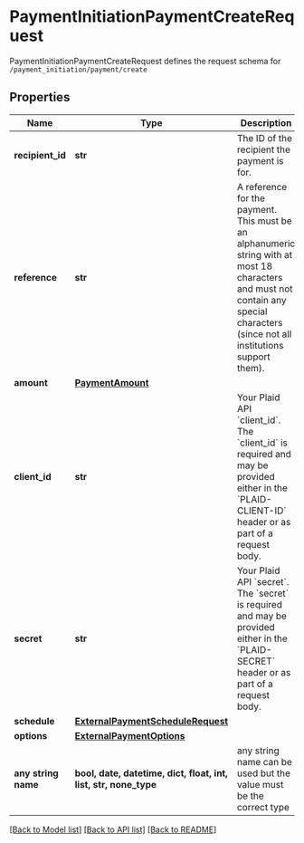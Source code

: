# PaymentInitiationPaymentCreateRequest

PaymentInitiationPaymentCreateRequest defines the request schema for `/payment_initiation/payment/create`

## Properties
Name | Type | Description | Notes
------------ | ------------- | ------------- | -------------
**recipient_id** | **str** | The ID of the recipient the payment is for. | 
**reference** | **str** | A reference for the payment. This must be an alphanumeric string with at most 18 characters and must not contain any special characters (since not all institutions support them). | 
**amount** | [**PaymentAmount**](PaymentAmount.md) |  | 
**client_id** | **str** | Your Plaid API &#x60;client_id&#x60;. The &#x60;client_id&#x60; is required and may be provided either in the &#x60;PLAID-CLIENT-ID&#x60; header or as part of a request body. | [optional] 
**secret** | **str** | Your Plaid API &#x60;secret&#x60;. The &#x60;secret&#x60; is required and may be provided either in the &#x60;PLAID-SECRET&#x60; header or as part of a request body. | [optional] 
**schedule** | [**ExternalPaymentScheduleRequest**](ExternalPaymentScheduleRequest.md) |  | [optional] 
**options** | [**ExternalPaymentOptions**](ExternalPaymentOptions.md) |  | [optional] 
**any string name** | **bool, date, datetime, dict, float, int, list, str, none_type** | any string name can be used but the value must be the correct type | [optional]

[[Back to Model list]](../README.md#documentation-for-models) [[Back to API list]](../README.md#documentation-for-api-endpoints) [[Back to README]](../README.md)


